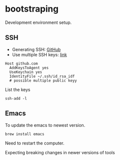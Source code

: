 # bootstraping
Development environment setup.

## SSH
* Generating SSH: [GitHub](https://help.github.com/en/articles/generating-a-new-ssh-key-and-adding-it-to-the-ssh-agent)
* Use multiple SSH keys: [link](https://gist.github.com/jexchan/2351996)

```
Host github.com
  AddKeysToAgent yes
  UseKeychain yes
  IdentityFile ~/.ssh/id_rsa_idf
  # possible multiple public keyy
```

List the keys
```
ssh-add -l
```

## Emacs
To update the emacs to newest version.
```
brew install emacs
```
Need to restart the computer.

Expecting breaking changes in newer versions of tools
